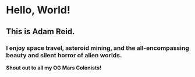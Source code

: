 # Hello, World!

## This is Adam Reid.

### I enjoy space travel, asteroid mining, and the all-encompassing beauty and silent horror of alien worlds.

**Shout out to all my OG Mars Colonists!**
